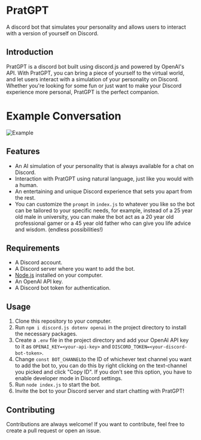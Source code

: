 # PratGPT
A discord bot that simulates your personality and allows users to interact with a version of yourself on Discord.

## Introduction
PratGPT is a discord bot built using discord.js and powered by OpenAI's API. With PratGPT, you can bring a piece of yourself to the virtual world, and let users interact with a simulation of your personality on Discord. Whether you're looking for some fun or just want to make your Discord experience more personal, PratGPT is the perfect companion.

# Example Conversation
![Example](./assets/pratgpt.png)


## Features
- An AI simulation of your personality that is always available for a chat on Discord.
- Interaction with PratGPT using natural language, just like you would with a human.
- An entertaining and unique Discord experience that sets you apart from the rest.
- You can customize the `prompt` in `index.js` to whatever you like so the bot can be tailored to your specific needs, for example, instead of a 25 year old male in university, you can make the bot act as a 20 year old professional gamer or a 45 year old father who can give you life advice and wisdom. (endless possibilities!)

## Requirements
- A Discord account.
- A Discord server where you want to add the bot.
- [Node.js](https://nodejs.org/) installed on your computer.
- An OpenAI API key.
- A Discord bot token for authentication.

## Usage
1. Clone this repository to your computer.
2. Run `npm i discord.js dotenv openai` in the project directory to install the necessary packages.
3. Create a `.env` file in the project directory and add your OpenAI API key to it as `OPENAI_KEY=<your-api-key>` and `DISCORD_TOKEN=<your-discord-bot-token>`.
4. Change  `const BOT_CHANNEL`to the ID of whichever text channel you want to add the bot to, you can do this by right clicking on the text-channel you picked and click "Copy ID". If you don't see this option, you have to enable developer mode in Discord settings.
5. Run `node index.js` to start the bot.
6. Invite the bot to your Discord server and start chatting with PratGPT!

## Contributing
Contributions are always welcome! If you want to contribute, feel free to create a pull request or open an issue.
